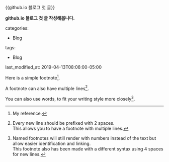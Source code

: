  {{github.io 블로그  첫 글}} 

**github.io 블로그 첫 글 작성해봅니다.**


categories:

  - Blog

tags:

  - Blog

last_modified_at: 2019-04-13T08:06:00-05:00


Here is a simple footnote[^1].

A footnote can also have multiple lines[^2].  

You can also use words, to fit your writing style more closely[^note].

[^1]: My reference.
[^2]: Every new line should be prefixed with 2 spaces.  
  This allows you to have a footnote with multiple lines.
[^note]:
    Named footnotes will still render with numbers instead of the text but allow easier identification and linking.  
    This footnote also has been made with a different syntax using 4 spaces for new lines.

